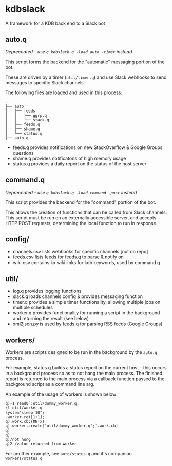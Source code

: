 # kdbslack
A framework for a KDB back end to a Slack bot

## auto.q

*Depreceated - use `q kdbslack.q -load auto -timer` instead*

This script forms the backend for the "automatic" messaging portion of the bot.

These are driven by a timer (`util/timer.q`) and use Slack webhooks to send
messages to specific Slack channels.

The following files are loaded and used in this process:

```
.
├── auto
│   ├── feeds
│   │   ├── ggrp.q
│   │   └── stack.q
│   ├── feeds.q
│   ├── shame.q
│   └── status.q
├── auto.q
```

* feeds.q provides notifications on new StackOverflow & Google Groups questions
* shame.q provides notificatons of high memory usage
* status.q provides a daily report on the status of the host server

## command.q

*Depreceated - use `q kdbslack.q -load command -post` instead*

This script provides the backend for the "command" portion of the bot.

This allows the creation of functions that can be called from Slack channels.
This script must be run on an externally accessible server, and accepts
HTTP POST requests, determining the local function to run in response.

## config/

* channels.csv lists webhooks for specific channels [not on repo]
* feeds.csv lists feeds for feeds.q to parse & notify on
* wiki.csv contains kx wiki links for kdb keywords, used by command.q

## util/

* log.q provides logging functions
* slack.q loads channels config & provides messaging function
* timer.q provides a simple timer functionality, allowing multiple jobs on multiple schedules
* worker.q provides functionality for running a script in the background and returning the result (see below)
* xml2json.py is used by feeds.q for parsing RSS feeds (Google Groups)

## workers/

Workers are scripts designed to be run in the background by the `auto.q` process.

For example, status.q builds a status report on the current host - this occurs in a background 
process so as to not hang the main process. The finished report is returned to the main process
via a callback function passed to the background script as a command line arg.

An example of the usage of workers is shown below:

```
q)-1 read0`:util/dummy_worker.q;
\l util/worker.q
system"sleep 10";
.worker.ret[1+1];
q).work.cb:{0N!x}
q).worker.create["util/dummy_worker.q";`.work.cb]
q)
q)
q)/not hung
q)2 /value returned from worker
```

For another example, see `auto/status.q` and it's companion `workers/status.q`

